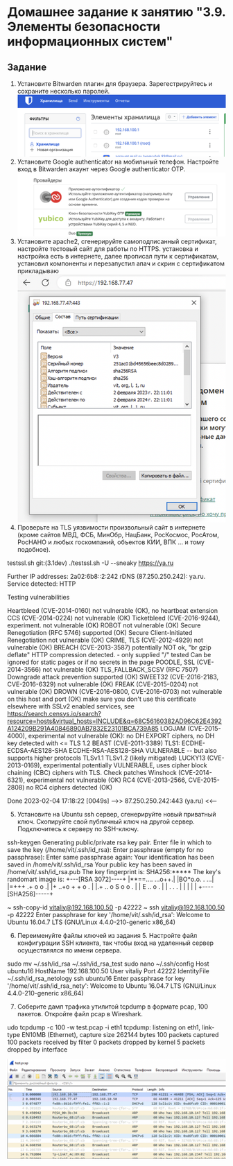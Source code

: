 # Домашнее задание к занятию "3.9. Элементы безопасности информационных систем"

## Задание

1. Установите Bitwarden плагин для браузера. Зарегестрируйтесь и сохраните несколько паролей.
![](../img/39img1.png)
2. Установите Google authenticator на мобильный телефон. Настройте вход в Bitwarden акаунт через Google authenticator OTP.
![](../img/39img2.png)
3. Установите apache2, сгенерируйте самоподписанный сертификат, настройте тестовый сайт для работы по HTTPS.
установка и настройка есть в интернете, далее прописал пути к сертификатам, установил компоненты и перезапустил апач и скрин с сертификатом прикладываю
![](../img/apache-ssl.png)
4. Проверьте на TLS уязвимости произвольный сайт в интернете (кроме сайтов МВД, ФСБ, МинОбр, НацБанк, РосКосмос, РосАтом, РосНАНО и любых госкомпаний, объектов КИИ, ВПК ... и тому подобное).

testssl.sh git:(3.1dev) ./testssl.sh -U --sneaky https://ya.ru

Further IP addresses:   2a02:6b8::2:242
 rDNS (87.250.250.242):  ya.ru.
 Service detected:       HTTP


 Testing vulnerabilities

 Heartbleed (CVE-2014-0160)                not vulnerable (OK), no heartbeat extension
 CCS (CVE-2014-0224)                       not vulnerable (OK)
 Ticketbleed (CVE-2016-9244), experiment.  not vulnerable (OK)
 ROBOT                                     not vulnerable (OK)
 Secure Renegotiation (RFC 5746)           supported (OK)
 Secure Client-Initiated Renegotiation     not vulnerable (OK)
 CRIME, TLS (CVE-2012-4929)                not vulnerable (OK)
 BREACH (CVE-2013-3587)                    potentially NOT ok, "br gzip deflate" HTTP compression detected. - only supplied "/" tested
                                           Can be ignored for static pages or if no secrets in the page
 POODLE, SSL (CVE-2014-3566)               not vulnerable (OK)
 TLS_FALLBACK_SCSV (RFC 7507)              Downgrade attack prevention supported (OK)
 SWEET32 (CVE-2016-2183, CVE-2016-6329)    not vulnerable (OK)
 FREAK (CVE-2015-0204)                     not vulnerable (OK)
 DROWN (CVE-2016-0800, CVE-2016-0703)      not vulnerable on this host and port (OK)
                                           make sure you don't use this certificate elsewhere with SSLv2 enabled services, see
                                           https://search.censys.io/search?resource=hosts&virtual_hosts=INCLUDE&q=68C56160382AD96C62E4392A124209B291A40846890AB7832E23101BCA739A85
 LOGJAM (CVE-2015-4000), experimental      not vulnerable (OK): no DH EXPORT ciphers, no DH key detected with <= TLS 1.2
 BEAST (CVE-2011-3389)                     TLS1: ECDHE-ECDSA-AES128-SHA
                                                 ECDHE-RSA-AES128-SHA
                                           VULNERABLE -- but also supports higher protocols  TLSv1.1 TLSv1.2 (likely mitigated)
 LUCKY13 (CVE-2013-0169), experimental     potentially VULNERABLE, uses cipher block chaining (CBC) ciphers with TLS. Check patches
 Winshock (CVE-2014-6321), experimental    not vulnerable (OK)
 RC4 (CVE-2013-2566, CVE-2015-2808)        no RC4 ciphers detected (OK)


 Done 2023-02-04 17:18:22 [0049s] -->> 87.250.250.242:443 (ya.ru) <<--

5. Установите на Ubuntu ssh сервер, сгенерируйте новый приватный ключ. Скопируйте свой публичный ключ на другой сервер. Подключитесь к серверу по SSH-ключу.
 
ssh-keygen
Generating public/private rsa key pair.
Enter file in which to save the key (/home/vit/.ssh/id_rsa):
Enter passphrase (empty for no passphrase):
Enter same passphrase again:
Your identification has been saved in /home/vit/.ssh/id_rsa
Your public key has been saved in /home/vit/.ssh/id_rsa.pub
The key fingerprint is:
SHA256:*****
The key's randomart image is:
+---[RSA 3072]----+
|**==....  ...o++.|
|BO*o.o.    .  ...|
|=+++ .+ o o     .|
|+ ..+o + + o   . |
|.+ .. o S o o .  |
|  E ..     o .   |
| . .      .      |
|                 |
|                 |
+----[SHA256]-----+

~ ssh-copy-id vitaliy@192.168.100.50 -p 42222
~ ssh vitaliy@192.168.100.50 -p 42222
Enter passphrase for key '/home/vit/.ssh/id_rsa':
Welcome to Ubuntu 16.04.7 LTS (GNU/Linux 4.4.0-210-generic x86_64)


6. Переименуйте файлы ключей из задания 5. Настройте файл конфигурации SSH клиента, так чтобы вход на удаленный сервер осуществлялся по имени сервера.

sudo mv ~/.ssh/id_rsa ~/.ssh/id_rsa_test
sudo nano ~/.ssh/config
Host ubuntu16
        HostName 192.168.100.50
        User vitaliy
        Port 42222
        IdentityFile ~/.ssh/id_rsa_netology
ssh ubuntu16
Enter passphrase for key '/home/vit/.ssh/id_rsa_nety':
Welcome to Ubuntu 16.04.7 LTS (GNU/Linux 4.4.0-210-generic x86_64)

7. Соберите дамп трафика утилитой tcpdump в формате pcap, 100 пакетов. Откройте файл pcap в Wireshark.

udo tcpdump -c 100 -w test.pcap -i eth1
tcpdump: listening on eth1, link-type EN10MB (Ethernet), capture size 262144 bytes
100 packets captured
100 packets received by filter
0 packets dropped by kernel
5 packets dropped by interface

![](../img/wireshark.png)

